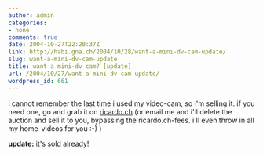 ```yaml
---
author: admin
categories:
- none
comments: true
date: 2004-10-27T22:20:37Z
link: http://habi.gna.ch/2004/10/28/want-a-mini-dv-cam-update/
slug: want-a-mini-dv-cam-update
title: want a mini-dv cam? [update]
url: /2004/10/27/want-a-mini-dv-cam-update/
wordpress_id: 661
---
```


i cannot remember the last time i used my video-cam, so i'm selling it.
if you need one, go and grab it on [ricardo.ch](http://www.ricardo.ch/cgi-bin/auk?lng=de;cmd=viewlot;lotid=325659003;OrderBy=CloseTime;SortOrder=) (or email me and i'll delete the auction and sell it to you, bypassing the ricardo.ch-fees. i'll even throw in all my home-videos for you :-) )

**update:** it's sold already!
